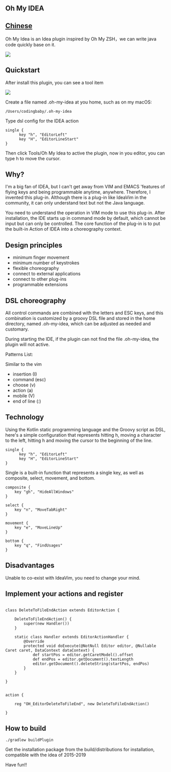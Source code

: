 ## Oh My IDEA 　　　　　　　　　　　　　　　　　　　　　　[Chinese](https://github.com/vsmysee/oh-my-idea/blob/master/README.zh-cn.md)

Oh My Idea is an Idea plugin inspired by Oh My ZSH，we can write java code quickly base on it.

![](https://github.com/vsmysee/oh-my-idea/blob/master/img/oh-my-idea.gif)

## Quickstart

After install this plugin, you can see a tool item

![](https://github.com/vsmysee/oh-my-idea/blob/master/img/tool.png)

Create a file named .oh-my-idea at you home, such as on my macOS:

```
/Users/codingbaby/.oh-my-idea
```

Type dsl config for the IDEA action

```
single {
      key "h", "EditorLeft"
      key "H", "EditorLineStart"
}
```
Then click Tools/Oh My Idea to active the plugin, now in you editor, you can type h to move the cursor.


## Why?

I'm a big fan of IDEA, but I can't get away from VIM and EMACS 'features of flying keys and being programmable anytime, anywhere. Therefore, I invented this plug-in. Although there is a plug-in like IdeaVim in the community, it can only understand text but not the Java language.

You need to understand the operation in VIM mode to use this plug-in. After installation, the IDE starts up in command mode by default, which cannot be input but can only be controlled. The core function of the plug-in is to put the built-in Action of IDEA into a choreography context.

## Design principles

* minimum finger movement
* minimum number of keystrokes
* flexible choreography
* connect to external applications
* connect to other plug-ins
* programmable extensions


## DSL choreography

All control commands are combined with the letters and ESC keys, and this combination is customized by a groovy DSL file and stored in the home directory, named .oh-my-idea, which can be adjusted as needed and customary.

During starting the IDE, if the plugin can not find the file .oh-my-idea, the plugin will not active.


Patterns List:

Similar to the vim

* insertion (I)
* command (esc)
* choose (v)
* action (a)
* mobile (V)
* end of line (:)


## Technology

Using the Kotlin static programming language and the Groovy script as DSL, here's a simple configuration that represents hitting h, moving a character to the left, hitting h and moving the cursor to the beginning of the line.

```
single {
      key "h", "EditorLeft"
      key "H", "EditorLineStart"
}
```

Single is a built-in function that represents a single key, as well as composite, select, movement, and bottom.

```
composite {
    key "gh", "HideAllWindows"
}

select {
    key "n", "MoveTabRight"
}

movement {
    key "e", "MoveLineUp"
}

bottom {
    key "q", "FindUsages"
}

```


## Disadvantages

Unable to co-exist with IdeaVim, you need to change your mind.


## Implement your actions and register

```

class DeleteToFileEndAction extends EditorAction {

    DeleteToFileEndAction() {
        super(new Handler())
    }

    static class Handler extends EditorActionHandler {
        @Override
        protected void doExecute(@NotNull Editor editor, @Nullable Caret caret, DataContext dataContext) {
            def startPos = editor.getCaretModel().offset
            def endPos = editor.getDocument().textLength
            editor.getDocument().deleteString(startPos, endPos)
        }
    }

}


action {

    reg "OH_EditorDeleteToFileEnd", new DeleteToFileEndAction()

}

```



## How to build

```
./gradlew buildPlugin

```

Get the installation package from the build/distributions for installation, compatible with the idea of 2015-2019

Have fun!!